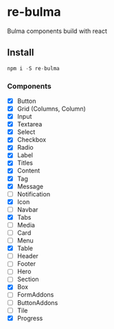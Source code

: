 # re-bulma

Bulma components build with react

## Install

``` js
npm i -S re-bulma
```

### Components

- [x] Button
- [x] Grid (Columns, Column)
- [x] Input
- [x] Textarea
- [x] Select
- [x] Checkbox
- [x] Radio
- [x] Label
- [x] Titles
- [x] Content
- [x] Tag
- [x] Message
- [ ] Notification
- [x] Icon
- [ ] Navbar
- [x] Tabs
- [ ] Media
- [ ] Card
- [ ] Menu
- [x] Table
- [ ] Header
- [ ] Footer
- [ ] Hero
- [ ] Section
- [x] Box
- [ ] FormAddons
- [ ] ButtonAddons
- [ ] Tile
- [x] Progress 

